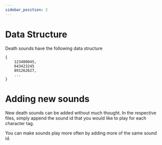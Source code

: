 ```yaml
---
sidebar_position: 2
---
```


# Data Structure

Death sounds have the following data structure

```
{
    123400045,
    643423245
    891262627,
    ...
}
```

# Adding new sounds

New death sounds can be added without much thought. In the respective files, simply append the sound id that you would like to play for each character tag.

You can make sounds play more often by adding more of the same sound id.